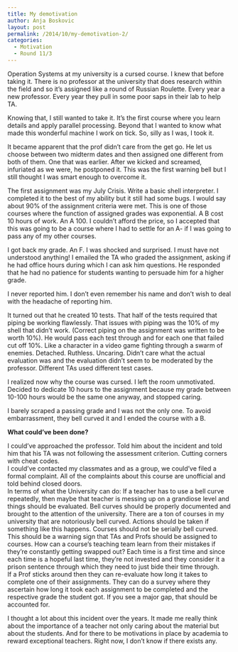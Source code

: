 ```yaml
---
title: My demotivation
author: Anja Boskovic
layout: post
permalink: /2014/10/my-demotivation-2/
categories:
  - Motivation
  - Round 11/3
---
```

Operation Systems at my university is a cursed course. I knew that before taking it. There is no professor at the university that does research within the field and so it&#8217;s assigned like a round of Russian Roulette. Every year a new professor. Every year they pull in some poor saps in their lab to help TA. 

Knowing that, I still wanted to take it. It&#8217;s the first course where you learn details and apply parallel processing. Beyond that I wanted to know what made this wonderful machine I work on tick. So, silly as I was, I took it.

It became apparent that the prof didn&#8217;t care from the get go. He let us choose between two midterm dates and then assigned one different from both of them. One that was earlier. After we kicked and screamed, infuriated as we were, he postponed it. This was the first warning bell but I still thought I was smart enough to overcome it.

The first assignment was my July Crisis. Write a basic shell interpreter. I completed it to the best of my ability but it still had some bugs. I would say about 90% of the assignment criteria were met. This is one of those courses where the function of assigned grades was exponential. A B cost 10 hours of work. An A 100. I couldn&#8217;t afford the price, so I accepted that this was going to be a course where I had to settle for an A- if I was going to pass any of my other courses.

I got back my grade. An F. I was shocked and surprised. I must have not understood anything! I emailed the TA who graded the assignment, asking if he had office hours during which I can ask him questions. He responded that he had no patience for students wanting to persuade him for a higher grade.

I never reported him. I don&#8217;t even remember his name and don&#8217;t wish to deal with the headache of reporting him. 

It turned out that he created 10 tests. That half of the tests required that piping be working flawlessly. That issues with piping was the 10% of my shell that didn&#8217;t work. (Correct piping on the assignment was written to be worth 10%). He would pass each test through and for each one that failed cut off 10%. Like a character in a video game fighting through a swarm of enemies. Detached. Ruthless. Uncaring. Didn&#8217;t care what the actual evaluation was and the evaluation didn&#8217;t seem to be moderated by the professor. Different TAs used different test cases. 

I realized now why the course was cursed. I left the room unmotivated. Decided to dedicate 10 hours to the assignment because my grade between 10-100 hours would be the same one anyway, and stopped caring.

I barely scraped a passing grade and I was not the only one. To avoid embarrassment, they bell curved it and I ended the course with a B.

**What could&#8217;ve been done?**

I could&#8217;ve approached the professor. Told him about the incident and told him that his TA was not following the assessment criterion. Cutting corners with cheat codes.  
I could&#8217;ve contacted my classmates and as a group, we could&#8217;ve filed a formal complaint. All of the complaints about this course are unofficial and told behind closed doors.  
In terms of what the University can do: If a teacher has to use a bell curve repeatedly, then maybe that teacher is messing up on a grandiose level and things should be evaluated. Bell curves should be properly documented and brought to the attention of the university. There are a ton of courses in my university that are notoriously bell curved. Actions should be taken if something like this happens. Courses should not be serially bell curved.  
This should be a warning sign that TAs and Profs should be assigned to courses. How can a course&#8217;s teaching team learn from their mistakes if they&#8217;re constantly getting swapped out? Each time is a first time and since each time is a hopeful last time, they&#8217;re not invested and they consider it a prison sentence through which they need to just bide their time through.  
If a Prof sticks around then they can re-evaluate how long it takes to complete one of their assignments. They can do a survey where they ascertain how long it took each assignment to be completed and the respective grade the student got. If you see a major gap, that should be accounted for. 

I thought a lot about this incident over the years. It made me really think about the importance of a teacher not only caring about the material but about the students. And for there to be motivations in place by academia to reward exceptional teachers. Right now, I don&#8217;t know if there exists any.